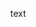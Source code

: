 <svg width="1920" xmlns="http://www.w3.org/2000/svg">
<foreignObject width="100" height="100">
    <div xmlns="http://www.w3.org/1999/xhtml">
        <ul style='display:flex; justify-content:center;'>
            <li style='list-style:none;'>text</li>
        </ul>
        <!-- Other embed HTML element/text into SVG -->
    </div>
</foreignObject>
</svg>
